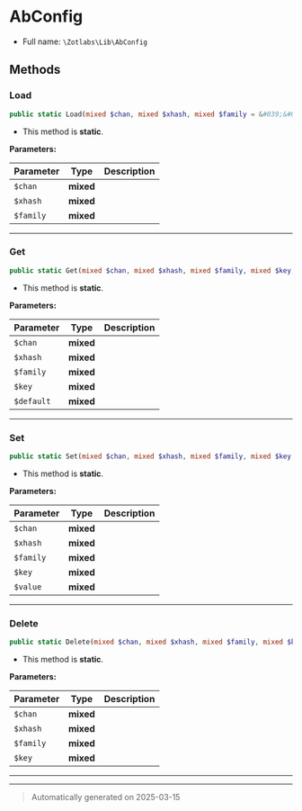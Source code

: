 
# AbConfig





* Full name: `\Zotlabs\Lib\AbConfig`




## Methods


### Load



```php
public static Load(mixed $chan, mixed $xhash, mixed $family = &#039;&#039;): mixed
```



* This method is **static**.




**Parameters:**

| Parameter | Type | Description |
|-----------|------|-------------|
| `$chan` | **mixed** |  |
| `$xhash` | **mixed** |  |
| `$family` | **mixed** |  |





***

### Get



```php
public static Get(mixed $chan, mixed $xhash, mixed $family, mixed $key, mixed $default = false): mixed
```



* This method is **static**.




**Parameters:**

| Parameter | Type | Description |
|-----------|------|-------------|
| `$chan` | **mixed** |  |
| `$xhash` | **mixed** |  |
| `$family` | **mixed** |  |
| `$key` | **mixed** |  |
| `$default` | **mixed** |  |





***

### Set



```php
public static Set(mixed $chan, mixed $xhash, mixed $family, mixed $key, mixed $value): mixed
```



* This method is **static**.




**Parameters:**

| Parameter | Type | Description |
|-----------|------|-------------|
| `$chan` | **mixed** |  |
| `$xhash` | **mixed** |  |
| `$family` | **mixed** |  |
| `$key` | **mixed** |  |
| `$value` | **mixed** |  |





***

### Delete



```php
public static Delete(mixed $chan, mixed $xhash, mixed $family, mixed $key): mixed
```



* This method is **static**.




**Parameters:**

| Parameter | Type | Description |
|-----------|------|-------------|
| `$chan` | **mixed** |  |
| `$xhash` | **mixed** |  |
| `$family` | **mixed** |  |
| `$key` | **mixed** |  |





***


***
> Automatically generated on 2025-03-15
